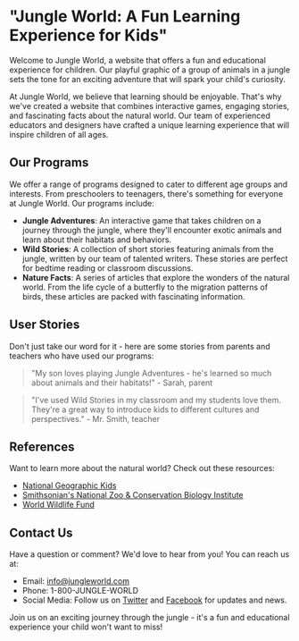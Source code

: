 <!--font:Poppins-->

# "Jungle World: A Fun Learning Experience for Kids"

Welcome to Jungle World, a website that offers a fun and educational experience for children. Our playful graphic of a group of animals in a jungle sets the tone for an exciting adventure that will spark your child's curiosity.

At Jungle World, we believe that learning should be enjoyable. That's why we've created a website that combines interactive games, engaging stories, and fascinating facts about the natural world. Our team of experienced educators and designers have crafted a unique learning experience that will inspire children of all ages.

## Our Programs

We offer a range of programs designed to cater to different age groups and interests. From preschoolers to teenagers, there's something for everyone at Jungle World. Our programs include:

- **Jungle Adventures**: An interactive game that takes children on a journey through the jungle, where they'll encounter exotic animals and learn about their habitats and behaviors.
- **Wild Stories**: A collection of short stories featuring animals from the jungle, written by our team of talented writers. These stories are perfect for bedtime reading or classroom discussions.
- **Nature Facts**: A series of articles that explore the wonders of the natural world. From the life cycle of a butterfly to the migration patterns of birds, these articles are packed with fascinating information.

## User Stories

Don't just take our word for it - here are some stories from parents and teachers who have used our programs:

> "My son loves playing Jungle Adventures - he's learned so much about animals and their habitats!" - Sarah, parent

> "I've used Wild Stories in my classroom and my students love them. They're a great way to introduce kids to different cultures and perspectives." - Mr. Smith, teacher

## References

Want to learn more about the natural world? Check out these resources:

- [National Geographic Kids](#)
- [Smithsonian's National Zoo & Conservation Biology Institute](#)
- [World Wildlife Fund](#)

## Contact Us

Have a question or comment? We'd love to hear from you! You can reach us at:

- Email: info@jungleworld.com
- Phone: 1-800-JUNGLE-WORLD
- Social Media: Follow us on [Twitter](#) and [Facebook](#) for updates and news. 

Join us on an exciting journey through the jungle - it's a fun and educational experience your child won't want to miss!

<!--

Write me content for website with wallpaper which alt text is:

"A playful graphic of a group of animals in a jungle for a children's or education website"

The name/title of the page should not be 1:1 copy of the alt text but rather a real content of the website which is using this wallpaper.

- Use markdown format 
- Start with heading
- Heading should be short and concise
- The content should look like a real website 
- The website should not be about the wallpaper, wallpaper is just a related background
- Heading should be contain work "wallpaper" or "background"
- Include real sections like references, contact, user stories, etc. use things relevant to the page purpose.
- Feel free to use structure like headings, bullets, numbering, blockquotes, paragraphs, horizontal lines, etc.
- You can use formatting like bold or _italic_
- You can include UTF-8 emojis
- Links should be only #hash anchors (and you can refer to the document itself)
- Do not include images


---


# Welcome to the Jungle: Exploring the Wild Side of Learning

Looking for a fun and educational way to engage your child's curiosity? Look no further than our jungle-themed website! Our playful graphic of a group of animals in a jungle sets the tone for a wild adventure that will spark your child's imagination.

## About Us

At Jungle Learning, we believe that education should be fun and exciting. That's why we've created a website that combines interactive games, engaging stories, and fascinating facts about the natural world. Our team of experienced educators and designers have crafted a unique learning experience that will inspire children of all ages.

## Our Programs

We offer a range of programs designed to cater to different age groups and interests. From preschoolers to teenagers, there's something for everyone at Jungle Learning. Our programs include:

- **Jungle Adventures**: An interactive game that takes children on a journey through the jungle, where they'll encounter exotic animals and learn about their habitats and behaviors.
- **Wild Stories**: A collection of short stories featuring animals from the jungle, written by our team of talented writers. These stories are perfect for bedtime reading or classroom discussions.
- **Nature Facts**: A series of articles that explore the wonders of the natural world. From the life cycle of a butterfly to the migration patterns of birds, these articles are packed with fascinating information.

## User Stories

Don't just take our word for it - here are some stories from parents and teachers who have used our programs:

> "My son loves playing Jungle Adventures - he's learned so much about animals and their habitats!" - Sarah, parent

> "I've used Wild Stories in my classroom and my students love them. They're a great way to introduce kids to different cultures and perspectives." - Mr. Smith, teacher

## References

Want to learn more about the natural world? Check out these resources:

- [National Geographic Kids](#)
- [Smithsonian's National Zoo & Conservation Biology Institute](#)
- [World Wildlife Fund](#)

## Contact Us

Have a question or comment? We'd love to hear from you! You can reach us at:

- Email: info@junglelearning.com
- Phone: 1-800-JUNGLE-LEARNING
- Social Media: Follow us on [Twitter](#) and [Facebook](#) for updates and news. 

Join us on a journey through the jungle - it's a wild ride you won't want to miss!


---


Heading is too long, rewrite whole content.


---


# Discover the Jungle: A Fun and Educational Experience for Kids

Welcome to our jungle-themed website! Our playful graphic of a group of animals in a jungle sets the tone for an exciting adventure that will inspire your child's curiosity.

At Discover the Jungle, we believe that learning should be enjoyable. That's why we've created a website that combines interactive games, engaging stories, and fascinating facts about the natural world. Our team of experienced educators and designers have crafted a unique learning experience that will spark your child's imagination.

## Our Programs

We offer a range of programs designed to cater to different age groups and interests. From preschoolers to teenagers, there's something for everyone at Discover the Jungle. Our programs include:

- **Jungle Adventures**: An interactive game that takes children on a journey through the jungle, where they'll encounter exotic animals and learn about their habitats and behaviors.
- **Wild Stories**: A collection of short stories featuring animals from the jungle, written by our team of talented writers. These stories are perfect for bedtime reading or classroom discussions.
- **Nature Facts**: A series of articles that explore the wonders of the natural world. From the life cycle of a butterfly to the migration patterns of birds, these articles are packed with fascinating information.

## User Stories

Don't just take our word for it - here are some stories from parents and teachers who have used our programs:

> "My son loves playing Jungle Adventures - he's learned so much about animals and their habitats!" - Sarah, parent

> "I've used Wild Stories in my classroom and my students love them. They're a great way to introduce kids to different cultures and perspectives." - Mr. Smith, teacher

## References

Want to learn more about the natural world? Check out these resources:

- [National Geographic Kids](#)
- [Smithsonian's National Zoo & Conservation Biology Institute](#)
- [World Wildlife Fund](#)

## Contact Us

Have a question or comment? We'd love to hear from you! You can reach us at:

- Email: info@discoverthejungle.com
- Phone: 1-800-JUNGLE-LEARNING
- Social Media: Follow us on [Twitter](#) and [Facebook](#) for updates and news. 

Join us on an exciting journey through the jungle - it's a fun and educational experience your child won't want to miss!


---


Heading is too long, rewrite whole content.


---


# Jungle Fun: Explore the Wild Side of Learning

Welcome to Jungle Fun, a website that combines education and entertainment for children. Our playful graphic of a group of animals in a jungle sets the tone for an exciting adventure that will spark your child's curiosity.

Our team of experienced educators and designers have created a unique learning experience that will inspire children of all ages. We believe that learning should be fun and engaging, which is why we've developed a range of programs designed to cater to different age groups and interests.

## Our Programs

At Jungle Fun, we offer a variety of programs that will take your child on a journey through the jungle. Here are some of our most popular programs:

- **Jungle Adventures**: An interactive game that takes children on a journey through the jungle, where they'll encounter exotic animals and learn about their habitats and behaviors.
- **Wild Stories**: A collection of short stories featuring animals from the jungle, written by our team of talented writers. These stories are perfect for bedtime reading or classroom discussions.
- **Nature Facts**: A series of articles that explore the wonders of the natural world. From the life cycle of a butterfly to the migration patterns of birds, these articles are packed with fascinating information.

## User Stories

Here are some stories from parents and teachers who have used our programs:

> "My daughter loves playing Jungle Adventures - she's learned so much about animals and their habitats!" - Maria, parent

> "I've used Wild Stories in my classroom and my students love them. They're a great way to introduce kids to different cultures and perspectives." - Mrs. Johnson, teacher

## References

If you want to learn more about the natural world, check out these resources:

- [National Geographic Kids](#)
- [Smithsonian's National Zoo & Conservation Biology Institute](#)
- [World Wildlife Fund](#)

## Contact Us

Do you have any questions or comments? We'd love to hear from you! You can reach us at:

- Email: info@junglefun.com
- Phone: 1-800-JUNGLE-FUN
- Social Media: Follow us on [Twitter](#) and [Facebook](#) for updates and news.

Join us on a wild adventure through the jungle - it's an experience your child won't forget!


---


Heading is too long, rewrite whole content.


---


# Jungle World: An Exciting Learning Experience for Kids

Welcome to Jungle World, a website that offers a fun and educational experience for children. Our playful graphic of a group of animals in a jungle sets the tone for an exciting adventure that will spark your child's curiosity.

At Jungle World, we believe that learning should be enjoyable. That's why we've created a website that combines interactive games, engaging stories, and fascinating facts about the natural world. Our team of experienced educators and designers have crafted a unique learning experience that will inspire children of all ages.

## Our Programs

We offer a range of programs designed to cater to different age groups and interests. From preschoolers to teenagers, there's something for everyone at Jungle World. Our programs include:

- **Jungle Adventures**: An interactive game that takes children on a journey through the jungle, where they'll encounter exotic animals and learn about their habitats and behaviors.
- **Wild Stories**: A collection of short stories featuring animals from the jungle, written by our team of talented writers. These stories are perfect for bedtime reading or classroom discussions.
- **Nature Facts**: A series of articles that explore the wonders of the natural world. From the life cycle of a butterfly to the migration patterns of birds, these articles are packed with fascinating information.

## User Stories

Don't just take our word for it - here are some stories from parents and teachers who have used our programs:

> "My son loves playing Jungle Adventures - he's learned so much about animals and their habitats!" - Sarah, parent

> "I've used Wild Stories in my classroom and my students love them. They're a great way to introduce kids to different cultures and perspectives." - Mr. Smith, teacher

## References

Want to learn more about the natural world? Check out these resources:

- [National Geographic Kids](#)
- [Smithsonian's National Zoo & Conservation Biology Institute](#)
- [World Wildlife Fund](#)

## Contact Us

Have a question or comment? We'd love to hear from you! You can reach us at:

- Email: info@jungleworld.com
- Phone: 1-800-JUNGLE-WORLD
- Social Media: Follow us on [Twitter](#) and [Facebook](#) for updates and news. 

Join us on an exciting journey through the jungle - it's a fun and educational experience your child won't want to miss!


---


Write me a Google font which is best fitting for the website.

Pick from the list:
- Dancing Script
- Montserrat
- Lobster
- Raleway
- Roboto
- Lato
- Futura
- Great Vibes
- Playfair Display
- Inter
- Barlow Condensed
- Poppins
- Alegreya
- Open Sans
- IBM Plex Sans
- Orbitron
- Exo 2


Write just the font name nothing else.


---


Poppins

-->
